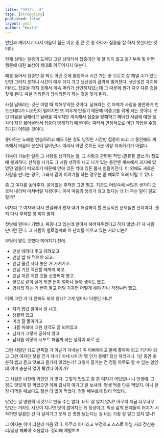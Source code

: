 ```yaml
---
title: "버티기...8"
tags: [struggling]
published: false
layout: post
author: "Keith"
---
```


연인과 깨어지고 나서 마음이 힘든 이유 중 큰 것 중 하나가 집중을 잘 하지 못한다는 것이다. 

현재 상태는 일종의 도파민 고갈 상태라서 집중이란 게 잘 되지 않고 동기부여 및 어떤 행동에 대한 보상이 제대로 이루어지지 않는다.

예를 들어서 집중만 잘 되도 어떤 것에 몰입해서 시간 가는 줄 모르고 잘 해낼 수가 있는 반면 그러지 못하니 시간이 매우 더디 가고 생산성이 급격히 떨어진다. 생산성은 차치하더라도 집중을 하지 못해서 계속 머리가 산만해져있는데 그 때문에 뭔가 자꾸 다른 것을 찾게 된다. 마실 거라든가 담배라든가 하는 것을 찾게 된다. 

사실 담배라는 것은 이럴 때 백해무익한 것이다. 담배라는 것 자체가 사람을 불안하게 만드는데다가 니코틴이 떨어지면 또 피우게 만들기 때문에 이중고를 겪게 되는 것이다. 쓰린 마음을 달래려고 담배를 피우지만 계속해서 집중을 방해하고 헤어진 사람에 대한 생각이 자꾸 끓어올라서 집중이 방해되기 때문이다. 따라서 안정적으로 어떤 과업을 수행하기가 어려운 것이다. 

좋아하는 노래를 연습하려고 해도 5분 정도 남짓한 시간만 집중이 되고 그 동안에도 계속해서 마음의 분산이 일어난다. 따라서 어떤 것이든 5분 이상 지속하기가 어렵다. 

지속이 가능한 일은 그 사람을 생각하는 일, 그 사람과 관련된 작업 (관련된 글쓰기) 정도에 불과하다. 산책을 나가도 그 사람 생각이 나고 나가 있는 동안엔 계속해서 과거에 있었던 일들이 떠오르기 때문에 안에 있든 밖에 있든 몹시 힘들어진다. 이 외에도 새로운 사람을 만나는 경우, 그래서 같이 이야기를 하는 경우는 좀 예외로 오래 버틸 수 있다. 

좀 그 여자를 놓아주자. 쓸데없는 주책은 그만 떨고. 지금도 머릿속에 수많은 생각이 오르락 내리락 미쳐버릴 지경이다. 이미 마음의 정리가 되고 떴다는 데 더 무슨 말이 필요할까?

어차피 그 여자와 다시 연결되어 봤자 내가 해결해야 할 현실적인 문제들만 산더미다. 괜히 다시 후회할 짓 하지 말자.

첫날에 얼마나 기뻤냐. 짜증나고 있는데 알아서 헤어져주겠다고 하지 않았나? 새 사람 만나면 된다. 그 사람이 별로일까봐 이 난리를 피우고 있는 거냐 너는?

부담이 말도 못했다 헤어지기 전에.
- 맨날 데려다 주고 데려오고.
- 맨날 밥 해 먹여야 되고.
- 맨날 물건 사다 놓은 거 가져가고.
- 맨날 기진 맥진할 때까지 하고.
- 맨날 이런 저런 것들 신경써야 했고.
- 앞으로 같이 살게 되면 돈이 얼마나 들까 생각도 했고.
- 얌체짓 하는 거 뻔히 알고 어딜 가자면 어떻게 해야 하나 걱정부터 했고.

이제 그런 거 다 안해도 되지 않나? 그게 얼마나 다행인 거냐? 

- 자기 밥값 알아서 잘 내고.
- 생활력 있고
- 머리 잘 돌아가고
- 나름 미래에 대한 생각도 잘 되어있고
- 남자가 그렇게 궁하지 않고
- 남자를 어떻게 서포트 해줄까 하는 생각이 바로 선

그런 사람만 되도 만족할 거 아닌가 자네는? 꼭 이뻐야되고 몸매 좋아야 되고 키커야 되고 그런 여자만 찾을 건가 자네?
자네 나이가 몇 인가 올해? 정신 차리게나. 1년 동안 충분히 씹고 뜯고 맛보고 즐기지 않았는가? 
그렇게 즐기는 건 정말 아무도 할 수 없는 일인데 이미 충분히 많이 묵었다 아이가?

그 사람은 너한테 귀인인 거 맞다. 그렇게 맛있고 잘 준 여자가 어딨었냐 니 인생에. 그 정도 맛있게 잘 먹었으면 이제 감사히 여기고 잘 보내라.
평생 먹을 만큼 먹었지. 아니 한창 따먹을 때보다도 훨씬 더 많이 먹었다. 정말 배부르게 많이 먹었다.

맛있는 걸 영원히 네것으로 만들 수는 없다. 너도 잘 알지 않나? 아무리 지금 너무너무 맛있는 거라도 시간이 지나면 맛이 없어지는 게 정상이고.
막상 삶의 문제들이 터지기 시작하면 달콤한 건 다 날아가고 오직 쓴 맛만 남는다는 걸 너는 가장 잘 알고 있지 않나?

그 여자는 이미 너한테 마음 떴다. 아무리 아니라고 부정하고 스스로 아닐 거라 정신승리/상상 해봐야 소용없다. 정리해 제발!!!!!!